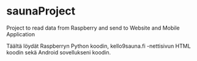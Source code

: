 # saunaProject
Project to read data from Raspberry and send to Website and Mobile Application


Täältä löydät Raspberryn Python koodin, kello9sauna.fi -nettisivun HTML koodin sekä Android sovellukseni koodin.
